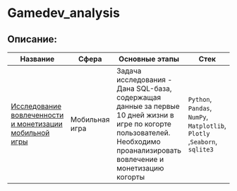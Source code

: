 # Gamedev_analysis

## Описание:
|Название   	|Сфера   	|Основные этапы   	|Стек   	|
|---	|---	|---	|---	|
|[Исследование вовлеченности и монетизации мобильной игры](https://github.com/Vorosh/Data_Analyst_YP/tree/main/Game_monetization_model) | Мобильная игра | Задача исследования - Дана SQL-база, содержащая данные за первые 10 дней жизни в игре по когорте пользователей. Необходимо проанализировать вовлечение и монетизацию когорты | `Python`, `Pandas`, `NumPy`, `Matplotlib`, `Plotly` ,`Seaborn`, `sqlite3`|
